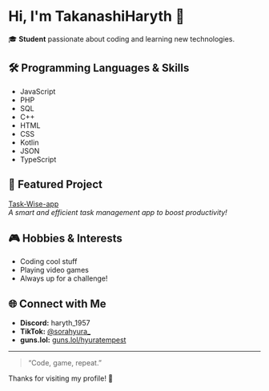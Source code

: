 # Hi, I'm TakanashiHaryth 👋

🎓 **Student** passionate about coding and learning new technologies.

## 🛠️ Programming Languages & Skills
- JavaScript
- PHP
- SQL
- C++
- HTML
- CSS
- Kotlin
- JSON
- TypeScript

## 🚀 Featured Project
[Task-Wise-app](https://github.com/TakanashiHaryth/Task-Wise-app)  
_A smart and efficient task management app to boost productivity!_

## 🎮 Hobbies & Interests
- Coding cool stuff
- Playing video games
- Always up for a challenge!

## 🌐 Connect with Me
- **Discord:** haryth_1957
- **TikTok:** [@sorahyura_](https://www.tiktok.com/@sorahyura_)
- **guns.lol:** [guns.lol/hyuratempest](https://guns.lol/hyuratempest)

---

> “Code, game, repeat.”  

Thanks for visiting my profile! 🚀